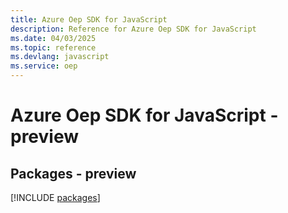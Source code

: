 ```yaml
---
title: Azure Oep SDK for JavaScript
description: Reference for Azure Oep SDK for JavaScript
ms.date: 04/03/2025
ms.topic: reference
ms.devlang: javascript
ms.service: oep
---
```

# Azure Oep SDK for JavaScript - preview
## Packages - preview
[!INCLUDE [packages](oep-index.md)]